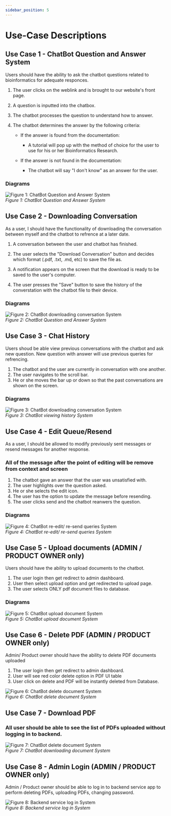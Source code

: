 ```yaml
---
sidebar_position: 5
---
```


# Use-Case Descriptions

## Use Case 1 - ChatBot Question and Answer System

Users should have the ability to ask the chatbot questions related to bioinformatics for adequate responces.

1. The user clicks on the weblink and is brought to our website's front page.
2. A question is inputted into the chatbox.
3. The chatbot processes the question to understand how to answer.
4. The chatbot determines the answer by the following criteria:

    - If the answer is found from the documentation:
        - A tutorial will pop up with the method of choice for the user to use for his or her Bioinformatics Research.

    - If the answer is not found in the documentation:
        - The chatbot will say "I don't know" as an answer for the user.
### Diagrams      

![Figure 1: ChatBot Question and Answer System](../../static/img/chatandanswer.png)  
*Figure 1: ChatBot Question and Answer System*




## Use Case 2 - Downloading Conversation

As a user, I should have the functionality of downloading the conversation between myself and the chatbot to refrence at a later date.

1. A conversation between the user and chatbot has finished.

2. The user selects the "Download Conversation" button and decides which format (.pdf, .txt, .md, etc) to save the file as.

3. A notification appears on the screen that the download is ready to be saved to the user's computer.

4. The user presses the "Save" button to save the history of the converstation with the chatbot file to their device.
### Diagrams   
![Figure 2: ChatBot downloading conversation System](../../static/img/Downloadrevise.png)  
*Figure 2: ChatBot Question and Answer System*

## Use Case 3 - Chat History

Users shoud be able view previous conversations with the chatbot and ask new question. New question with answer will use previous queries for refrencing.

1. The chatbot and the user are currently in conversation with one another.
2. The user navigates to the scroll bar.
3. He or she moves the bar up or down so that the past conversations are shown on the screen.
### Diagrams   
![Figure 3: ChatBot downloading conversation System](../../static/img/historyrevise.png)  
*Figure 3: ChatBot viewing history System*


## Use Case 4 - Edit Queue/Resend

As a user, I should be allowed to modify previously sent messages or resend messages for another response.

### All of the message after the point of editing will be remove from context and screen

1. The chatbot gave an answer that the user was unsatisfied with.
2. The user highlights over the question asked.
3. He or she selects the edit icon.
4. The user has the option to update the message before resending.
5. The user clicks send and the chatbot reanwers the question.
### Diagrams   
![Figure 4: ChatBot re-edit/ re-send queries System](../../static/img/Resendrevise.png)  
*Figure 4: ChatBot re-edit/ re-send queries System*


## Use Case 5 - Upload documents (ADMIN / PRODUCT OWNER only)

Users should have the ability to upload documents to the chatbot.

1. The user login then get redirect to admin dashboard.
2. User then select upload option and get redirected to upload page.
3. The user selects ONLY pdf document files to database.

### Diagrams   
![Figure 5: ChatBot upload document System](../../static/img/upload.png)  
*Figure 5: ChatBot upload document System*


## Use Case 6 - Delete PDF (ADMIN / PRODUCT OWNER only)

Admin/ Product owner should have the ability to delete PDF documents uploaded

1. The user login then get redirect to admin dashboard. 
2. User will see red color delete option in PDF UI table
3. User click on delete and PDF will be instantly deleted from Database.

![Figure 6: ChatBot delete document System](../../static/img/deletepdf.png)  
*Figure 6: ChatBot delete document System*

## Use Case 7 - Download PDF  


### All user should be able to see the list of PDFs uploaded without logging in to backend.

![Figure 7: ChatBot delete document System](../../static/img/downloadpdfs.png)  
*Figure 7: ChatBot downloading document System*

## Use Case 8 - Admin Login (ADMIN / PRODUCT OWNER only)

Admin / Product owner should be able to log in to backend service app to perform deleting PDFs, uploading PDFs, changing password.

![Figure 8: Backend service log in System](../../static/img/deletepdf.png)  
*Figure 8: Backend service log in System*

